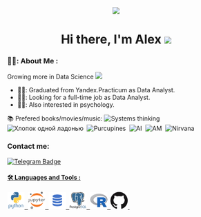 <div id="header" align="center">
  <img src="https://media.giphy.com/media/5zq67EYOQoVoc/giphy.gif" width="450"/>
</div>
<h1 align="center">
  Hi there, I'm Alex
  <img src="https://media.giphy.com/media/hvRJCLFzcasrR4ia7z/giphy.gif" width="30px"/>
</h1>

### 👨‍🔬: About Me :
Growing more in Data Science  <img src="https://media.giphy.com/media/ridvyKndz8v8IeuJjx/giphy.gif" width="70"> 
- 👨‍🎓: Graduated from Yandex.Practicum as Data Analyst.
- 👨‍💻: Looking for a full-time job as Data Analyst.
- 👨‍⚕️: Also interested in psychology.

📚 Prefered books/movies/music:
<img src="https://ir.ozone.ru/s3/multimedia-o/wc1000/6248682660.jpg" title="Systems thinking" alt="Systems thinking" width="80"/>&nbsp;
<img src="https://ir.ozone.ru/s3/multimedia-f/wc700/6602035623.jpg" title="Хлопок одной ладонью" alt="Хлопок одной ладонью" width="80"/>&nbsp;
<img src="https://avatars.mds.yandex.net/get-kinopoisk-image/1900788/a2c4e7fb-c3f0-45c5-a44c-a6fd2c7e7050/1920x" title="Purcupines" alt="Purcupines" width="80"/>&nbsp;
<img src="https://avatars.mds.yandex.net/get-kinopoisk-image/1629390/0f66ad87-7672-457b-a103-8a37382e9d49/1920x" title="AI" alt="AI" width="80"/>&nbsp;
<img src="https://ir.ozone.ru/s3/multimedia-6/wc1000/6218955030.jpg" title="AM" alt="AM" width="80"/>&nbsp;
<img src="https://avatars.yandex.net/get-music-content/28589/7f848468.a.1980067-1/m1000x1000" title="Nirvana" alt="Nirvana" width="80"/>&nbsp;


### Contact me:
<div id="badges">
  <a href="https://t.me/alex_st_analyst">
    <img src="https://img.shields.io/badge/Telegram-black?logo=telegram&logoColor=white&style=for-the-badge" alt="Telegram Badge"/> 
    
#### :hammer_and_wrench: Languages and Tools :    
<div>
<img src="https://github.com/devicons/devicon/blob/master/icons/python/python-original-wordmark.svg" title="Python" alt="Python" width="40" height="40"/>&nbsp;
<img src="https://github.com/devicons/devicon/blob/master/icons/jupyter/jupyter-original-wordmark.svg" title="Jupiter"  alt="Jupiter" width="40" height="40"/>&nbsp;
<img src="https://raw.githubusercontent.com/github/explore/80688e429a7d4ef2fca1e82350fe8e3517d3494d/topics/sql/sql.png" title="SQL"  alt="SQL" width="40" height="40"/>&nbsp; 
<img src="https://github.com/devicons/devicon/blob/master/icons/postgresql/postgresql-original-wordmark.svg" title="PostgreSQL"  alt="PostgreSQL" width="40" height="40"/>&nbsp;
<img src="https://github.com/devicons/devicon/blob/master/icons/r/r-original.svg" title="R"  alt="R" width="40" height="40"/>&nbsp;
<img src="https://raw.githubusercontent.com/github/explore/78df643247d429f6cc873026c0622819ad797942/topics/github/github.png" title="GitHub"  alt="GitHub" width="40" height="40"/>&nbsp;
</div>
</div>
  

  
  
  
<!--
**AlexSt1985/AlexSt1985** is a ✨ _special_ ✨ repository because its `README.md` (this file) appears on your GitHub profile.

Here are some ideas to get you started:

- 🔭 I’m currently working on ...
- 🌱 I’m currently learning ...
- 👯 I’m looking to collaborate on ...
- 🤔 I’m looking for help with ...
- 💬 Ask me about ...
- 📫 How to reach me: ...
- 😄 Pronouns: ...
- ⚡ Fun fact: ...
-->

